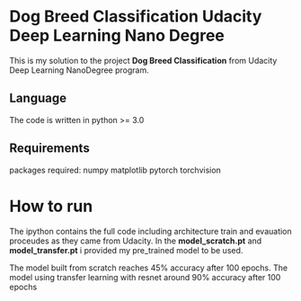 # Dog Breed Classification Udacity Deep Learning Nano Degree

This is my solution to the project **Dog Breed Classification** from Udacity Deep Learning NanoDegree program.

## Language
The code is written in python >= 3.0

## Requirements
packages required: 
numpy
matplotlib
pytorch
torchvision

# How to run

The ipython contains the full code including architecture train and evauation proceudes as they came from Udacity.
In the **model_scratch.pt** and **model_transfer.pt** i provided my pre_trained model to be used.

The model built from scratch reaches 45% accuracy after 100 epochs.
The model using transfer learning with resnet around 90% accuracy after 100 epochs


